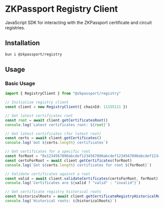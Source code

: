 # ZKPassport Registry Client

JavaScript SDK for interacting with the ZKPassport certificate and circuit registries.

## Installation

```bash
bun i @zkpassport/registry
```

## Usage

### Basic Usage

```typescript
import { RegistryClient } from "@zkpassport/registry"

// Initialize registry client
const client = new RegistryClient({ chainId: 11155111 })

// Get latest certificates root
const root = await client.getCertificatesRoot()
console.log(`Latest certificates root: ${root}`)

// Get latest certificates (for latest root)
const certs = await client.getCertificates()
console.log(`Got ${certs.length} certificates`)

// Get certificates for a specific root
const forRoot = "0x1234567890abcdef1234567890abcdef1234567890abcdef1234567890abcdef"
const certsForRoot = await client.getCertificates(forRoot)
console.log(`Got ${certs.length} certificates for root ${forRoot}`)

// Validate certificates against a root
const valid = await client.validateCertificates(certsForRoot, forRoot)
console.log(`Certificates are ${valid ? "valid" : "invalid"}`)

// Get certificate registry historical roots
const historicalRoots = await client.getCertificateRegistryHistoricalRoots()
console.log(`Historical roots: ${historicalRoots}`)
```
